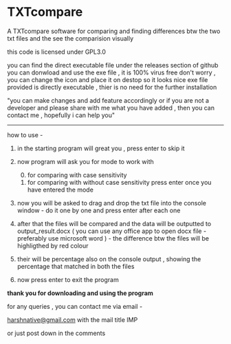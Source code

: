 # TXTcompare
A TXTcompare software for comparing and finding differences btw the two txt files and the see the comparision visually

this code is licensed under GPL3.0

you can find the direct executable file under the releases section of github 
you can donwload and use the exe file , it is 100% virus free don't worry , you can change the icon and place it on destop so it looks nice 
exe file provided is directly executable , thier is no need for the further installation 


"you can make changes and add feature accordingly or if you are not a developer and please share with me what you have added , then you can contact me , hopefully i can help you"

---------------------------------------------------

how to use - 

1.  in the starting program will great you , press enter to skip it 

2.  now program will ask you for mode to work with 
    
    0. for comparing with case sensitivity
    1. for comparing with without case sensitivity
    press enter once you have entered the mode
    
3.  now you will be asked to drag and drop the txt file into the console window - do it one by one and press enter after each one 
    
4.  after that the files will be compared and the data will be outputted to output_result.docx ( you can use any office app to open docx file - preferably use microsoft word ) - the difference btw the files will be highligthed by red colour
    
5.  their will be percentage also on the console output , showing the percentage that matched in both the files

6.  now press enter to exit the program    



    
__________thank you for downloading and using the program__________



for any queries , you can contact me via email - 

harshnative@gmail.com                 with the mail title IMP

or just post down in the comments 

